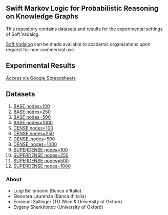 ## Swift Markov Logic for Probabilistic Reasoning on Knowledge Graphs

This repository contains datasets and results for the experimental settings of Soft Vadalog.

[Soft Vadalog](https://www.researchgate.net/publication/342600935_Reasoning_under_Uncertainty_in_Knowledge_Graphs) can be made available to academic organizations upon request for non-commercial use.

## Experimental Results

[Access via Google Spreadsheets](https://docs.google.com/spreadsheets/d/1S7xl62_pePkwKfOvQ0g3u-ftftOO0Usez_fkgCzLR9c/edit?usp=sharing)


## Datasets

 1. [BASE nodes=100](https://github.com/luigibellomarini/TPLP/tree/main/tree/main/datasets/graph_BASE_nodes=100_alpha=0.71_beta=0.09_gamma=0.2.csv)
 2. [BASE nodes=250](https://github.com/luigibellomarini/TPLP/tree/main/datasets/graph_BASE_nodes=250_alpha=0.71_beta=0.09_gamma=0.2.csv)
 3. [BASE nodes=500](https://github.com/luigibellomarini/TPLP/tree/main/datasets/graph_BASE_nodes=500_alpha=0.71_beta=0.09_gamma=0.2.csv)
 4. [BASE nodes=1000](https://github.com/luigibellomarini/TPLP/tree/main/datasets/graph_BASE_nodes=1000_alpha=0.71_beta=0.09_gamma=0.2.csv)
 5. [DENSE nodes=100](https://github.com/luigibellomarini/TPLP/tree/main/datasets/graph_DENSE_nodes=100_alpha=0.51_beta=0.34_gamma=0.15.csv)
 6. [DENSE nodes=250](https://github.com/luigibellomarini/TPLP/tree/main/datasets/graph_DENSE_nodes=250_alpha=0.51_beta=0.34_gamma=0.15.csv)
 7. [DENSE_nodes=500](https://github.com/luigibellomarini/TPLP/tree/main/datasets/graph_DENSE_nodes=500_alpha=0.51_beta=0.34_gamma=0.15.csv)
 8. [DENSE_nodes=1000](https://github.com/luigibellomarini/TPLP/tree/main/datasets/graph_DENSE_nodes=1000_alpha=0.51_beta=0.34_gamma=0.15.csv)
 9. [SUPERDENSE nodes=100](https://github.com/luigibellomarini/TPLP/tree/main/datasets/graph_SUPERDENSE_nodes=100_alpha=0.51_beta=0.44_gamma=0.05.csv)
 10. [SUPERDENSE nodes=250](https://github.com/luigibellomarini/TPLP/tree/main/datasets/graph_SUPERDENSE_nodes=250_alpha=0.51_beta=0.44_gamma=0.05.csv)
 11. [SUPERDENSE nodes=500](https://github.com/luigibellomarini/TPLP/tree/main/datasets/graph_SUPERDENSE_nodes=500_alpha=0.51_beta=0.44_gamma=0.05.csv)
 12. [SUPERDENSE nodes=1000](https://github.com/luigibellomarini/TPLP/tree/main/datasets/graph_SUPERDENSE_nodes=1000_alpha=0.51_beta=0.44_gamma=0.05.csv)

### About

- Luigi Bellomarini (Banca d'Italia)
- Eleonora Laurenza (Banca d'Italia)
- Emanuel Sallinger (TU Wien & University of Oxford)
- Evgeny Sherkhonov (University of Oxford)
